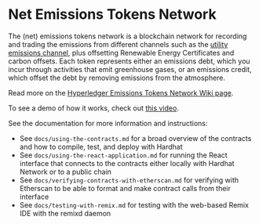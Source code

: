 # Net Emissions Tokens Network

The (net) emissions tokens network is a blockchain network for recording and trading the emissions from different channels such as the [utility emissions channel](https://wiki.hyperledger.org/display/CASIG/Utility+Emissions+Channel), plus offsetting Renewable Energy Certificates and carbon offsets. Each token represents either an emissions debt, which you incur through activities that emit greenhouse gases, or an emissions credit, which offset the debt by removing emissions from the atmosphere.

Read more on the [Hyperledger Emissions Tokens Network Wiki page](https://wiki.hyperledger.org/display/CASIG/Emissions+Tokens+Network).

To see a demo of how it works, check out [this video](https://youtu.be/C-cUjQLDGJw).

See the documentation for more information and instructions: 

- See `docs/using-the-contracts.md` for a broad overview of the contracts and how to compile, test, and deploy with Hardhat
- See `docs/using-the-react-application.md` for running the React interface that connects to the contracts either locally with Hardhat Network or to a public chain
- See `docs/verifying-contracts-with-etherscan.md` for verifying with Etherscan to be able to format and make contract calls from their interface
- See `docs/testing-with-remix.md` for testing with the web-based Remix IDE with the remixd daemon
